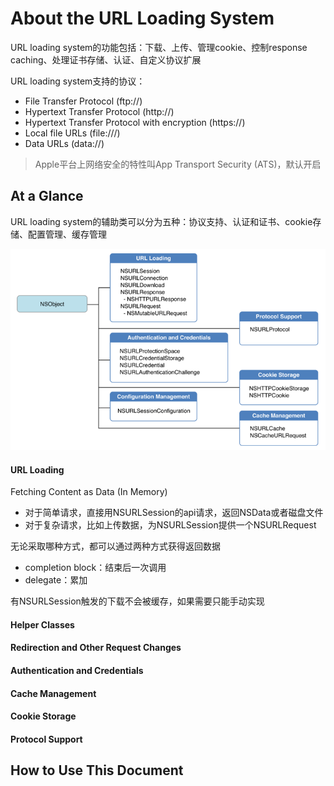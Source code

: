 # About the URL Loading System

URL loading system的功能包括：下载、上传、管理cookie、控制response caching、处理证书存储、认证、自定义协议扩展

URL loading system支持的协议：

* File Transfer Protocol \(ftp://\)
* Hypertext Transfer Protocol \(http://\)
* Hypertext Transfer Protocol with encryption \(https://\)
* Local file URLs \(file:///\)
* Data URLs \(data://\)

> Apple平台上网络安全的特性叫App Transport Security \(ATS\)，默认开启

## At a Glance

URL loading system的辅助类可以分为五种：协议支持、认证和证书、cookie存储、配置管理、缓存管理

![](/assets/import.png)

#### URL Loading

Fetching Content as Data \(In Memory\)

* 对于简单请求，直接用NSURLSession的api请求，返回NSData或者磁盘文件
* 对于复杂请求，比如上传数据，为NSURLSession提供一个NSURLRequest

无论采取哪种方式，都可以通过两种方式获得返回数据

* completion block：结束后一次调用
* delegate：累加

有NSURLSession触发的下载不会被缓存，如果需要只能手动实现

#### Helper Classes

#### Redirection and Other Request Changes

#### Authentication and Credentials

#### Cache Management

#### Cookie Storage

#### Protocol Support

## How to Use This Document



